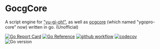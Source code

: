 # GocgCore
A script engine for ["yu-gi-oh!"](https://www.yugioh-card.com/), as well as [ocgcore](https://github.com/Fluorohydride/ygopro-core) (which named "ygopro-core" now) written in go. (Unofficial)

[![Go Report Card](https://goreportcard.com/badge/github.com/RyoJerryYu/GocgCore)](https://goreportcard.com/report/github.com/RyoJerryYu/GocgCore) [![Go Reference](https://pkg.go.dev/badge/github.com/RyoJerryYu/GocgCore.svg)](https://pkg.go.dev/github.com/RyoJerryYu/GocgCore)  [![github workflow](https://img.shields.io/github/workflow/status/RyoJerryYu/GocgCore/Go/main?logo=github)]([https://](https://github.com/RyoJerryYu/GocgCore/actions?query=branch%3Amain)) [![codecov](https://codecov.io/gh/RyoJerryYu/GocgCore/branch/main/graph/badge.svg?token=H67PVCN0LE)](https://codecov.io/gh/RyoJerryYu/GocgCore) ![Go version](https://img.shields.io/github/go-mod/go-version/RyoJerryYu/GocgCore/main)
